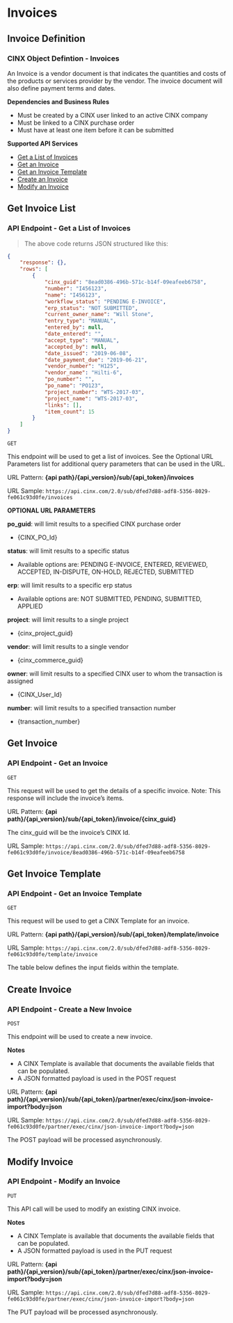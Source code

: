 # Invoices

## Invoice Definition
### CINX Object Defintion - Invoices

An Invoice is a vendor document is that indicates the quantities and costs of the products or services provider by the vendor. The invoice document will also define payment terms and dates.

**Dependencies and Business Rules**

  - Must be created by a CINX user linked to an active CINX company
  - Must be linked to a CINX purchase order
  - Must have at least one item before it can be submitted

**Supported API Services**

  - [Get a List of Invoices](#get-invoice-list)
  - [Get an Invoice](#get-invoice)
  - [Get an Invoice Template](#get-invoice-template)
  - [Create an Invoice](#create-invoice)
  - [Modify an Invoice](#modify-invoice)

## Get Invoice List
### API Endpoint - Get a List of Invoices

> The above code returns JSON structured like this:

```json
{
    "response": {},
    "rows": [
        {
			"cinx_guid": "8ead0386-496b-571c-b14f-09eafeeb6758",
			"number": "I456123",
			"name": "I456123",
			"workflow_status": "PENDING E-INVOICE",
			"erp_status": "NOT SUBMITTED",
			"current_owner_name": "Will Stone",
			"entry_type": "MANUAL",
			"entered_by": null,
			"date_entered": "",
			"accept_type": "MANUAL",
			"accepted_by": null,
			"date_issued": "2019-06-08",
			"date_payment_due": "2019-06-21",
			"vendor_number": "H125",
			"vendor_name": "Hilti-6",
			"po_number": "",
			"po_name": "PO123",
			"project_number": "WTS-2017-03",
			"project_name": "WTS-2017-03",
			"links": [],
			"item_count": 15
		}
    ]
}
```
`GET`

This endpoint will be used to get a list of invoices. See the Optional URL Parameters list for additional query parameters that can be used in the URL.

URL Pattern: **{api path}/{api_version}/sub/{api_token}/invoices**

URL Sample: `https://api.cinx.com/2.0/sub/dfed7d88-adf8-5356-8029-fe061c93d0fe/invoices`


**OPTIONAL URL PARAMETERS**

**po_guid**: will limit results to a specified CINX purchase order

  - {CINX_PO_Id}

**status**: will limit results to a specific status

  - Available options are: PENDING E-INVOICE, ENTERED, REVIEWED, ACCEPTED, IN-DISPUTE, ON-HOLD, REJECTED, SUBMITTED

**erp**: will limit results to a specific erp status

  - Available options are: NOT SUBMITTED, PENDING, SUBMITTED, APPLIED

**project**: will limit results to a single project

  - {cinx_project_guid}

**vendor**: will limit results to a single vendor

  - {cinx_commerce_guid}

**owner**: will limit results to a specified CINX user to whom the transaction is assigned

  - {CINX_User_Id}

**number**: will limit results to a specified transaction number

  - {transaction_number}

## Get Invoice
### API Endpoint - Get an Invoice

`GET`

This request will be used to get the details of a specific invoice.  Note: This response will include the invoice’s items.

URL Pattern: **{api path}/{api_version}/sub/{api_token}/invoice/{cinx_guid}**

The cinx_guid will be the invoice’s CINX Id.

URL Sample: `https://api.cinx.com/2.0/sub/dfed7d88-adf8-5356-8029-fe061c93d0fe/invoice/8ead0386-496b-571c-b14f-09eafeeb6758`

## Get Invoice Template
### API Endpoint - Get an Invoice Template

`GET`

This request will be used to get a CINX Template for an invoice.

URL Pattern: **{api path}/{api_version}/sub/{api_token}/template/invoice**

URL Sample: `https://api.cinx.com/2.0/sub/dfed7d88-adf8-5356-8029-fe061c93d0fe/template/invoice`


The table below defines the input fields within the template.

## Create Invoice
### API Endpoint - Create a New Invoice

`POST`

This endpoint will be used to create a new invoice.

**Notes**

  - A CINX Template is available that documents the available fields that can be populated.
  - A JSON formatted payload is used in the POST request

URL Pattern: **{api path}/{api_version}/sub/{api_token}/partner/exec/cinx/json-invoice-import?body=json**

URL Sample: `https://api.cinx.com/2.0/sub/dfed7d88-adf8-5356-8029-fe061c93d0fe/partner/exec/cinx/json-invoice-import?body=json`

<aside class="notice">
The POST payload will be processed asynchronously.
</aside>

## Modify Invoice
### API Endpoint - Modify an Invoice

`PUT`

This API call will be used to modify an existing CINX invoice.

**Notes**

  - A CINX Template is available that documents the available fields that can be populated.
  - A JSON formatted payload is used in the PUT request

URL Pattern: **{api path}/{api_version}/sub/{api_token}/partner/exec/cinx/json-invoice-import?body=json**

URL Sample: `https://api.cinx.com/2.0/sub/dfed7d88-adf8-5356-8029-fe061c93d0fe/partner/exec/cinx/json-invoice-import?body=json`

<aside class="notice">
The PUT payload will be processed asynchronously.
</aside>
